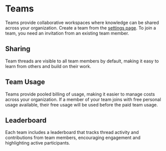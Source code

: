 # Teams

Teams provide collaborative workspaces where knowledge can be shared across your organization. Create a team from the [settings page](https://ampcode.com/settings). To join a team, you need an invitation from an existing team member.

## Sharing

Team threads are visible to all team members by default, making it easy to learn from others and build on their work.

## Team Usage

Teams provide pooled billing of usage, making it easier to manage costs across your organization. If a member of your team joins with free personal usage available, their free usage will be used before the paid team usage.

## Leaderboard

Each team includes a leaderboard that tracks thread activity and contributions from team members, encouraging engagement and highlighting active participants.
